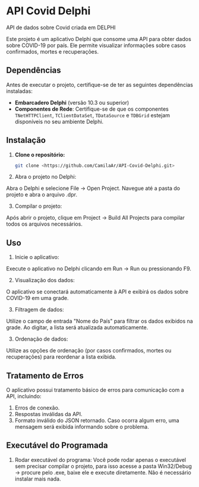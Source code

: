 # API Covid Delphi
 API de dados sobre Covid criada em DELPHI


Este projeto é um aplicativo Delphi que consome uma API para obter dados sobre COVID-19 por país. Ele permite visualizar informações sobre casos confirmados, mortes e recuperações.

## Dependências

Antes de executar o projeto, certifique-se de ter as seguintes dependências instaladas:

- **Embarcadero Delphi** (versão 10.3 ou superior)
- **Componentes de Rede**: Certifique-se de que os componentes `TNetHTTPClient`, `TClientDataSet`, `TDataSource` e `TDBGrid` estejam disponíveis no seu ambiente Delphi.

## Instalação

1. **Clone o repositório:**

   ```bash
   git clone <https://github.com/CamilaAr/API-Covid-Delphi.git>


2. Abra o projeto no Delphi:

Abra o Delphi e selecione File -> Open Project.
Navegue até a pasta do projeto e abra o arquivo .dpr.


3. Compilar o projeto:

Após abrir o projeto, clique em Project -> Build All Projects para compilar todos os arquivos necessários.


## Uso
1. Inicie o aplicativo:

Execute o aplicativo no Delphi clicando em Run -> Run ou pressionando F9.


2. Visualização dos dados:

O aplicativo se conectará automaticamente à API e exibirá os dados sobre COVID-19 em uma grade.


3. Filtragem de dados:

Utilize o campo de entrada "Nome do País" para filtrar os dados exibidos na grade. Ao digitar, a lista será atualizada automaticamente.


3. Ordenação de dados:

Utilize as opções de ordenação (por casos confirmados, mortes ou recuperações) para reordenar a lista exibida.

## Tratamento de Erros
O aplicativo possui tratamento básico de erros para comunicação com a API, incluindo:

1. Erros de conexão.
2. Respostas inválidas da API.
3. Formato inválido do JSON retornado.
Caso ocorra algum erro, uma mensagem será exibida informando sobre o problema.

## Executável do Programada
1. Rodar executável do programa:
Você pode rodar apenas o executável sem precisar compilar o projeto, para isso acesse a pasta Win32/Debug -> procure pelo .exe, baixe ele e execute diretamente. Não é necessário instalar mais nada.
